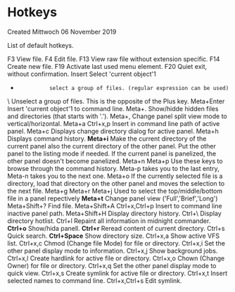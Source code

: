 # Hotkeys
Created Mittwoch 06 November 2019

List of default hotkeys.

F3				View file.
F4				Edit file.
F13				View raw file without extension specific.
F14				Create new file.
F19				Activate last used menu element.
F20				Quiet exit, without confirmation.
Insert			Select 'current object'1
+				select a group of files. (regular expression can be used)
\				Unselect a group of files. This is the opposite of the Plus key.
Meta+Enter		Insert 'current object'1 to command line.
Meta+.			Show/hidde hidden files and directories (that starts with '.').
Meta+,			Change panel split view mode to vertical/horizontal.
Meta+a
Ctrl+x,p			Insert in command line path of active panel.
Meta+c			Displays change directory dialog for active panel.
Meta+h			Displays command history.
**Meta+i**			Make the current directory of the current panel also the current directory of the other panel. Put the other panel to the listing mode if needed. If the current panel is panelized, the other panel doesn't become panelized.
Meta+n
Meta+p			Use these keys to browse through the command history. Meta-p takes you to the last entry, Meta-n takes you to the next one.
Meta+o			If the currently selected file is a directory, load that directory on the other panel and moves the selection to the next file.
Meta+g
Meta+r
Meta+j			Used to select the top/middle/bottom file in a panel repectively
**Meta+t**			Change panel view ('Full','Brief','Long')
Meta+Shift+?	Find file.
Meta+Shift+A
Ctrl+x,Ctrl+p		Insert to command line inactive panel path.
Meta+Shift+H	Display directory history.
Ctrl+\			Display directory hotlist.
Ctrl+l			Repaint all information in midnight commander.
**Ctrl+o**			Show/hida panell.
**Ctrl+r**			Reread content of current directory.
Ctrl+s			Quick search.
**Ctrl+Space**		Show directory size.
Ctrl+x,a			Show active VFS list.
Ctrl+x,c			Chmod (Change file Mode) for file or directory.
Ctrl+x,i			Set the other panel display mode to information.
Ctrl+x,j			Show background jobs.
Ctrl+x,l			Create hardlink for active file or directory.
Ctrl+x,o			Chown (Change Owner) for file or directory.
Ctrl+x,q			Set the other panel display mode to quick view.
Ctrl+x,s			Create symlink for active file or directory.
Ctrl+x,t			Insert selected names to command line.
Ctrl+x,Ctrl+s		Edit symlink. 


